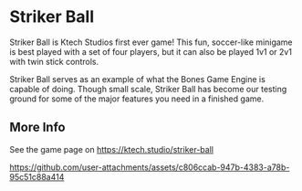 # Striker Ball

Striker Ball is Ktech Studios first ever game! This fun, soccer-like minigame is
best played with a set of four players, but it can also be played 1v1 or 2v1
with twin stick controls.

Striker Ball serves as an example of what the Bones Game Engine is capable of
doing. Though small scale, Striker Ball has become our testing ground for some
of the major features you need in a finished game.

## More Info

See the game page on https://ktech.studio/striker-ball

https://github.com/user-attachments/assets/c806ccab-947b-4383-a78b-95c51c88a414

